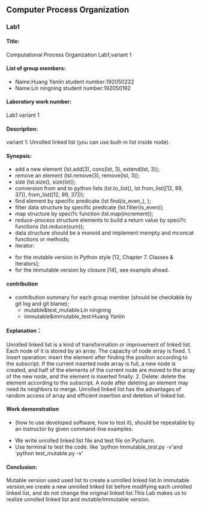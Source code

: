 ## Computer Process Organization
### Lab1

#### Title:
  Computational Process Organization Lab1,variant 1

#### List of group members:
  - Name:Huang Yanlin student number:192050222 
  - Name:Lin ningning student number:192050192

#### Laboratory work number:
   Lab1 variant 1
#### Description:
   variant 1: Unrolled linked list (you can use built-in list inside node).

#### Synopsis:  
* add a new element (lst.add(3), cons(lst, 3), extend(lst, 3));  
* remove an element (lst.remove(3), remove(lst, 3));
* size (lst.size(), size(lst));    
* conversion from and to python lists (lst.to_list(), lst.from_list([12, 99, 37]), from_list([12, 99, 37]));   
* find element by specific predicate (lst.find(is_even_), );    
* filter data structure by specific predicate (lst.filter(is_even));   
* map structure by speci?c function (lst.map(increment));   
* reduce-process structure elements to build a return value by speci?c functions (lst.reduce(sum));    
* data structure should be a monoid and implement mempty and mconcat functions or methods;    
* iterator: 
- for the mutable version in Python style [12, Chapter 7. Classes & Iterators]; 
- for the immutable version by closure [14], see example ahead.

#### contribution
* contribution summary for each group member (should be checkable by git log and git blame);
   - mutable&test_mutable:Lin ningning
   - immutable&immutable_test:Huang Yanlin

#### Explanation：  
  Unrolled linked list is a kind of transformation or improvement of linked list. Each node of it is stored by an array. The capacity of node array is fixed. 1. Insert operation: insert the element after finding the position according to the subscript. If the current inserted node array is full, a new node is created, and half of the elements of the current node are moved to the array of the new node, and the element is inserted finally. 2. Delete: delete the element according to the subscript. A node after deleting an element may need its neighbors to merge. Unrolled linked list has the advantages of random access of array and efficient insertion and deletion of linked list.

#### Work demonstration 
* (how to use developed software, how to test it), should be repeatable by an instructor by given command-line examples:  
- We write unrolled linked list file and test file on Pycharm.
- Use terminal to test the code. like 'python Immutable_test.py -v'and 'python test_mutable.py -v'

#### Conclusion:  
  Mutable version used used list to create a unrolled linked list.In immutable version,we create a new unrolled linked list before modifying each unrolled linked list, and do not change the original linked list.This Lab makes us to realize unrolled linked list and  mutable/immutable version.
